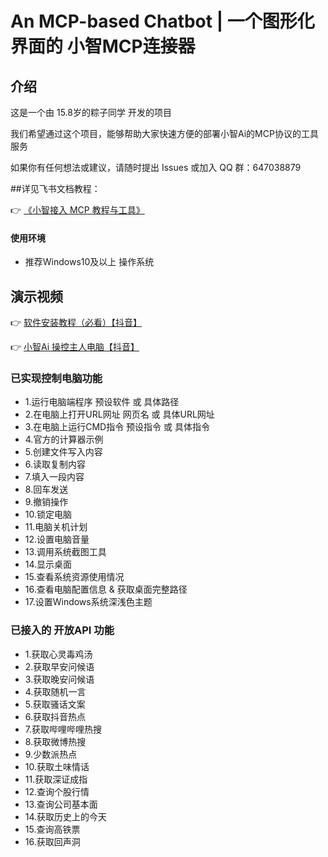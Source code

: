 # An MCP-based Chatbot | 一个图形化界面的 小智MCP连接器 

## 介绍

这是一个由 15.8岁的粽子同学 开发的项目

我们希望通过这个项目，能够帮助大家快速方便的部署小智Ai的MCP协议的工具服务

如果你有任何想法或建议，请随时提出 Issues 或加入 QQ 群：647038879

##详见飞书文档教程：

👉 [《小智接入 MCP 教程与工具》](https://kcn80f4hacgs.feishu.cn/wiki/RTaHwEOp8iu6ACkXbrNcJ4GMnVg)


#### 使用环境

- 推荐Windows10及以上 操作系统


## 演示视频

👉 [软件安装教程（必看）【抖音】](https://v.douyin.com/slJLweHvgs8/)

👉 [小智Ai 操控主人电脑【抖音】](https://v.douyin.com/QJAQ4tRSSt4/)


### 已实现控制电脑功能

- 1.运行电脑端程序 预设软件 或 具体路径
- 2.在电脑上打开URL网址 网页名 或 具体URL网址
- 3.在电脑上运行CMD指令 预设指令 或 具体指令
- 4.官方的计算器示例
- 5.创建文件写入内容
- 6.读取复制内容
- 7.填入一段内容
- 8.回车发送
- 9.撤销操作
- 10.锁定电脑
- 11.电脑关机计划
- 12.设置电脑音量
- 13.调用系统截图工具
- 14.显示桌面
- 15.查看系统资源使用情况
- 16.查看电脑配置信息 & 获取桌面完整路径
- 17.设置Windows系统深浅色主题

### 已接入的 开放API 功能

- 1.获取心灵毒鸡汤
- 2.获取早安问候语
- 3.获取晚安问候语
- 4.获取随机一言
- 5.获取骚话文案
- 6.获取抖音热点
- 7.获取哔哩哔哩热搜
- 8.获取微博热搜
- 9.少数派热点
- 10.获取土味情话
- 11.获取深证成指
- 12.查询个股行情
- 13.查询公司基本面
- 14.获取历史上的今天
- 15.查询高铁票
- 16.获取回声洞


